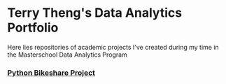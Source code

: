 # Terry Theng's Data Analytics Portfolio

Here lies repositories of academic projects I've created during my time in the Masterschool Data Analytics Program

### [Python Bikeshare Project](https://github.com/terrytheng930/terrythengs_portfolio/blob/38684d0d119a65b23e814b1b814525b42ad2f26d/Bikeshare%20Project.ipynb)
